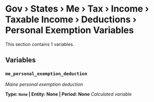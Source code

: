 # Gov › States › Me › Tax › Income › Taxable Income › Deductions › Personal Exemption Variables

This section contains 1 variables.

## Variables

### `me_personal_exemption_deduction`
*Maine personal exemption deduction*

**Type: `None` | Entity: None | Period: None**
*Calculated variable*
